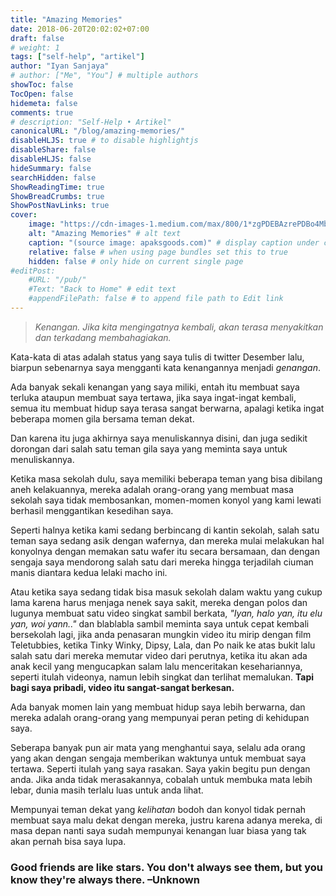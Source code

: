```yaml
---
title: "Amazing Memories"
date: 2018-06-20T20:02:02+07:00
draft: false
# weight: 1
tags: ["self-help", "artikel"]
author: "Iyan Sanjaya"
# author: ["Me", "You"] # multiple authors
showToc: false
TocOpen: false
hidemeta: false
comments: true
# description: "Self-Help • Artikel"
canonicalURL: "/blog/amazing-memories/"
disableHLJS: true # to disable highlightjs
disableShare: false
disableHLJS: false
hideSummary: false
searchHidden: false
ShowReadingTime: true
ShowBreadCrumbs: true
ShowPostNavLinks: true
cover:
    image: "https://cdn-images-1.medium.com/max/800/1*zgPDEBAzrePDBo4MbhK3yQ.jpeg" # image path/url
    alt: "Amazing Memories" # alt text
    caption: "(source image: apaksgoods.com)" # display caption under cover
    relative: false # when using page bundles set this to true
    hidden: false # only hide on current single page
#editPost:
    #URL: "/pub/"
    #Text: "Back to Home" # edit text
    #appendFilePath: false # to append file path to Edit link
---
```

> *Kenangan. Jika kita mengingatnya kembali, akan terasa menyakitkan dan terkadang membahagiakan.*

Kata-kata di atas adalah status yang saya tulis di twitter Desember lalu, biarpun sebenarnya saya mengganti kata kenangannya menjadi *genangan*.

Ada banyak sekali kenangan yang saya miliki, entah itu membuat saya terluka ataupun membuat saya tertawa, jika saya ingat-ingat kembali, semua itu membuat hidup saya terasa sangat berwarna, apalagi ketika ingat beberapa momen gila bersama teman dekat.

Dan karena itu juga akhirnya saya menuliskannya disini, dan juga sedikit dorongan dari salah satu teman gila saya yang meminta saya untuk menuliskannya.

Ketika masa sekolah dulu, saya memiliki beberapa teman yang bisa dibilang aneh kelakuannya, mereka adalah orang-orang yang membuat masa sekolah saya tidak membosankan, momen-momen konyol yang kami lewati berhasil menggantikan kesedihan saya.

Seperti halnya ketika kami sedang berbincang di kantin sekolah, salah satu teman saya sedang asik dengan wafernya, dan mereka mulai melakukan hal konyolnya dengan memakan satu wafer itu secara bersamaan, dan dengan sengaja saya mendorong salah satu dari mereka hingga terjadilah ciuman manis diantara kedua lelaki macho ini.

Atau ketika saya sedang tidak bisa masuk sekolah dalam waktu yang cukup lama karena harus menjaga nenek saya sakit, mereka dengan polos dan lugunya membuat satu video singkat sambil berkata, *"Iyan, halo yan, itu elu yan, woi yann.."* dan blablabla sambil meminta saya untuk cepat kembali bersekolah lagi, jika anda penasaran mungkin video itu mirip dengan film Teletubbies, ketika Tinky Winky, Dipsy, Lala, dan Po naik ke atas bukit lalu salah satu dari mereka memutar video dari perutnya, ketika itu akan ada anak kecil yang mengucapkan salam lalu menceritakan kesehariannya, seperti itulah videonya, namun lebih singkat dan terlihat memalukan. **Tapi bagi saya pribadi, video itu sangat-sangat berkesan.**

Ada banyak momen lain yang membuat hidup saya lebih berwarna, dan mereka adalah orang-orang yang mempunyai peran peting di kehidupan saya.

Seberapa banyak pun air mata yang menghantui saya, selalu ada orang yang akan dengan sengaja memberikan waktunya untuk membuat saya tertawa. Seperti itulah yang saya rasakan. Saya yakin begitu pun dengan anda. Jika anda tidak merasakannya, cobalah untuk membuka mata lebih lebar, dunia masih terlalu luas untuk anda lihat.

Mempunyai teman dekat yang *kelihatan* bodoh dan konyol tidak pernah membuat saya malu dekat dengan mereka, justru karena adanya mereka, di masa depan nanti saya sudah mempunyai kenangan luar biasa yang tak akan pernah bisa saya lupa.

### Good friends are like stars. You don't always see them, but you know they're always there. –Unknown